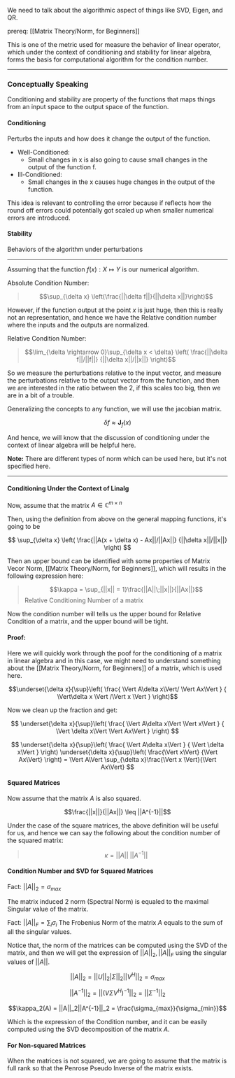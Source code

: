 We need to talk about the algorithmic aspect of things like SVD, Eigen, and QR. 

prereq: [[Matrix Theory/Norm, for Beginners]]

This is one of the metric used for measure the behavior of linear operator, which under the context of conditioning and stability for linear algebra, forms the basis for computational algorithm for the condition number. 

---
### **Conceptually Speaking**
Conditioning and stability are property of the functions that maps things from an input space to the output space of the function. 

#### **Conditioning**
 Perturbs the inputs and how does it change the output of the function. 
 * Well-Conditioned: 
   * Small changes in x is also going to cause small changes in the output of the function f. 
 * Ill-Conditioned: 
 	* Small changes in the x causes huge changes in the output of the function. 

This idea is relevant to controlling the error because if reflects how the round off errors could potentially got scaled up when smaller numerical errors are introduced. 
#### **Stability**
 Behaviors of the algorithm under perturbations 

 
 ---
 Assuming that the function $f(x): X \mapsto Y$ is our numerical algorithm. 
 
 Absolute Condition Number: 
 
 > $$\sup_{\delta x} \left(\frac{||\delta f||}{||\delta x||}\right)$$

However, if the function output at the point $x$ is just huge, then this is really not an representation, and hence we have the Relative condition number where the inputs and the outputs are normalized. 
 
 Relative Condition Number: 
 
 > $$\lim_{\delta \rightarrow 0}\sup_{\delta x < \delta} \left( 
 > \frac{||\delta f||/||f||}
 > {||\delta x||/||x||}
 > \right)$$

So we measure the perturbations relative to the input vector, and measure the perturbations relative to the output vector from the function, and then we are interested in the ratio between the 2, if this scales too big, then we are in a bit of a trouble. 

Generalizing the concepts to any function, we will use the jacobian matrix. 

$$\delta f \approx \textbf{J}_f(x) $$

And hence, we will know that the discussion of conditioning under the context of linear algebra will be helpful here. 

**Note:**
There are different types of norm which can be used here, but it's not specified here. 

 ---
#### Conditioning Under the Context of Linalg

Now, assume that the matrix $A\in \mathbb{C}^{m\times n}$

Then, using the definition from above on the general mapping functions, it's going to be 

$$
\sup_{\delta x}
\left(
	\frac{||A(x + \delta x) - Ax||/||Ax||}
	{||\delta x||/||x||}
\right)
$$

Then an upper bound can be identified with some properties of Matrix Vecor Norm, [[Matrix Theory/Norm, for Beginners]], which will results in the following expression here: 

> $$\kappa = \sup_{||x|| = 1}\frac{||A||\;||x||}{||Ax||}$$
Relative Conditioning Number of a matrix

Now the condition number will tells us the upper bound for Relative Condition of a matrix, and the upper bound will be tight. 

#### **Proof:** 

Here we will quickly work through the poof for the conditioning of a matrix in linear algebra and in this case, we might need to understand something about the [[Matrix Theory/Norm, for Beginners]] of a matrix, which is used here. 

$$\underset{\delta x}{\sup}\left(
\frac{
	\Vert A\delta x\Vert/ \Vert Ax\Vert 
	}
	{
	\Vert\delta x \Vert /\Vert x \Vert 
	}
\right)$$

Now we clean up the fraction and get: 

$$
\underset{\delta x}{\sup}\left(
\frac{
		\Vert A\delta x\Vert \Vert x\Vert
	}
	{
		\Vert \delta x\Vert  \Vert Ax\Vert 
	}
\right)
$$

$$
\underset{\delta x}{\sup}\left(
\frac{
		\Vert A\delta x\Vert 
	}
	{
		\Vert \delta x\Vert
	}
\right)
\underset{\delta x}{\sup}\left(
	\frac{\Vert x\Vert}
	{\Vert Ax\Vert}
\right)
= \Vert A\Vert \sup_{\delta x}\frac{\Vert x \Vert}{\Vert Ax\Vert} 
$$


#### Squared Matrices
Now assume that the matrix $A$ is also squared. 

$$\frac{||x||}{||Ax||} \leq ||A^{-1}||$$

Under the case of the square matrices, the above definition will be useful for us, and hence we can say the following about the condition number of the squared matrix: 

> $$\kappa = ||A||\;||A^{-1}||$$

#### Condition Number and SVD for Squared Matrices

Fact: $||A||_2 = \sigma_{max}$

The matrix induced 2 norm (Spectral Norm) is equaled to the maximal Singular value of the matrix. 

Fact: $||A||_F = \sum_{i} \sigma_i$
The Frobenius Norm of the matrix $A$ equals to the sum of all the singular values. 

Notice that, the norm of the matrices can be computed using the SVD of the matrix, and then we will get the expression of $||A||_2, ||A||_F$ using the singular values of $||A||$. 

$$||A||_2 =||U||_2|\Sigma||_2||V^H||_2 = \sigma_{max}$$

$$||A^{-1}||_2 = ||(V\Sigma V^H)^{-1}||_2 = ||\Sigma^{-1}||_2$$

$$\kappa_2(A) = ||A||_2||A^{-1}||_2 = \frac{\sigma_{max}}{\sigma_{min}}$$


Which is the expression of the Condition number, and it can be easily computed using the SVD decomposition of the matrix $A$. 

#### For Non-squared Matrices

When the matrices is not squared, we are going to assume that the matrix is full rank so that the Penrose Pseudo Inverse of the matrix exists. 
